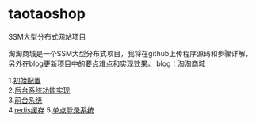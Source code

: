 # taotaoshop
SSM大型分布式网站项目  

淘淘商城是一个SSM大型分布式项目，我将在github上传程序源码和步骤详解，另外在blog更新项目中的要点难点和实现效果。 
blog：[淘淘商城](https://blog.csdn.net/weixin_44683617/article/details/87966355)  

1.[初始配置](https://github.com/shirley981128/taotaoshop/tree/master/%E6%AD%A5%E9%AA%A4%E8%AF%A6%E8%A7%A3/%E5%88%9D%E5%A7%8B%E9%85%8D%E7%BD%AE)  
2.[后台系统功能实现](https://github.com/shirley981128/taotaoshop/tree/master/%E6%AD%A5%E9%AA%A4%E8%AF%A6%E8%A7%A3/%E5%90%8E%E5%8F%B0%E7%B3%BB%E7%BB%9F%E5%8A%9F%E8%83%BD%E5%AE%9E%E7%8E%B0)    
3.[前台系统](https://github.com/shirley981128/taotaoshop/tree/master/%E6%AD%A5%E9%AA%A4%E8%AF%A6%E8%A7%A3/%E5%89%8D%E5%8F%B0%E7%B3%BB%E7%BB%9F)  
4.[redis缓存](https://github.com/shirley981128/taotaoshop/tree/master/%E6%AD%A5%E9%AA%A4%E8%AF%A6%E8%A7%A3/redis%E7%BC%93%E5%AD%98)
5.[单点登录系统](https://github.com/shirley981128/taotaoshop/tree/master/%E6%AD%A5%E9%AA%A4%E8%AF%A6%E8%A7%A3/%E5%8D%95%E7%82%B9%E7%99%BB%E5%BD%95%E7%B3%BB%E7%BB%9F)
